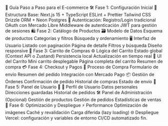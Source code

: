 🚀 Guía Paso a Paso para el E-commerce
🛠️ Fase 1: Configuración Inicial
🔧 Estructura Base:
Next.js 15 + TypeScript
ESLint + Prettier
Tailwind CSS
Drizzle ORM + Neon Postgres
🔐 Autenticación:
Registro/Login tradicional
OAuth con Mercado Libre
Middleware de autenticación
JWT para gestión de sesiones
🛍️ Fase 2: Catálogo de Productos
🗃️ Modelo de Datos
Esquema de productos
Categorías y filtros
Búsqueda y ordenamiento
🖥️ Interfaz de Usuario
Listado con paginación
Página de detalle
Filtros y búsqueda
Diseño responsive
🛒 Fase 3: Carrito de Compras
⚙️ Lógica del Carrito
Estado global (Context API o Zustand)
Persistencia local
Actualización en tiempo real
🧾 UI del Carrito
Mini carrito desplegable
Página completa del carrito
Resumen de compra
💳 Fase 4: Checkout y Pagos
🧭 Proceso de Compra
Formulario de envío
Resumen del pedido
Integración con Mercado Pago
📦 Gestión de Órdenes
Confirmación de pedido
Historial de compras
Estado de envío
👤 Fase 5: Panel de Usuario 👤
🧑 Perfil de Usuario
Datos personales
Direcciones guardadas
Historial de pedidos
🛠️ Panel de Administración (Opcional)
Gestión de productos
Gestión de pedidos
Estadísticas de ventas
🚀 Fase 6: Optimización y Despliegue
⚡ Performance
Optimización de imágenes
Caché y revalidación
Carga diferida (lazy loading)
🌐 Despliegue
Vercel: configuración y variables de entorno
CI/CD automatizado
fin.
